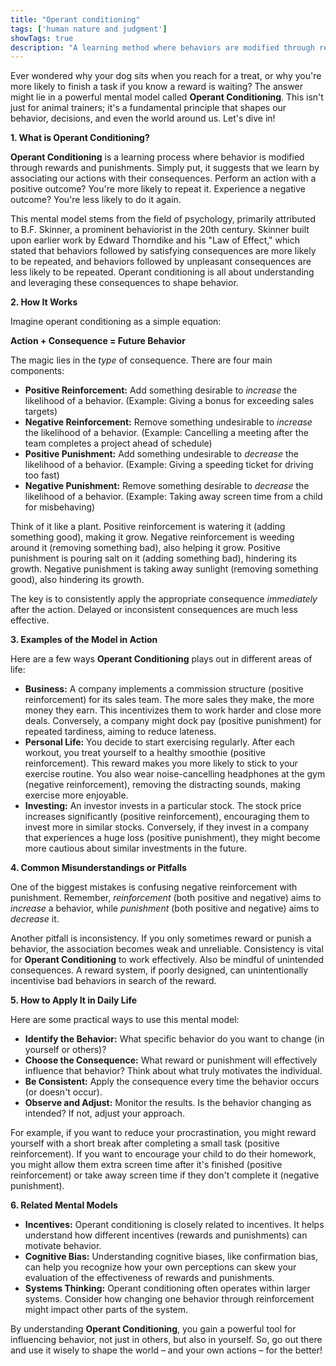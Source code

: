 ```yaml
---
title: "Operant conditioning"
tags: ['human nature and judgment']
showTags: true
description: "A learning method where behaviors are modified through rewards and punishments, establishing associations between actions and consequences."
---
```



Ever wondered why your dog sits when you reach for a treat, or why you're more likely to finish a task if you know a reward is waiting? The answer might lie in a powerful mental model called **Operant Conditioning**. This isn't just for animal trainers; it's a fundamental principle that shapes our behavior, decisions, and even the world around us. Let's dive in!

**1. What is Operant Conditioning?**

**Operant Conditioning** is a learning process where behavior is modified through rewards and punishments. Simply put, it suggests that we learn by associating our actions with their consequences. Perform an action with a positive outcome? You're more likely to repeat it. Experience a negative outcome? You're less likely to do it again.

This mental model stems from the field of psychology, primarily attributed to B.F. Skinner, a prominent behaviorist in the 20th century. Skinner built upon earlier work by Edward Thorndike and his "Law of Effect," which stated that behaviors followed by satisfying consequences are more likely to be repeated, and behaviors followed by unpleasant consequences are less likely to be repeated. Operant conditioning is all about understanding and leveraging these consequences to shape behavior.

**2. How It Works**

Imagine operant conditioning as a simple equation:

**Action + Consequence = Future Behavior**

The magic lies in the *type* of consequence. There are four main components:

*   **Positive Reinforcement:** Add something desirable to *increase* the likelihood of a behavior. (Example: Giving a bonus for exceeding sales targets)
*   **Negative Reinforcement:** Remove something undesirable to *increase* the likelihood of a behavior. (Example: Cancelling a meeting after the team completes a project ahead of schedule)
*   **Positive Punishment:** Add something undesirable to *decrease* the likelihood of a behavior. (Example: Giving a speeding ticket for driving too fast)
*   **Negative Punishment:** Remove something desirable to *decrease* the likelihood of a behavior. (Example: Taking away screen time from a child for misbehaving)

Think of it like a plant. Positive reinforcement is watering it (adding something good), making it grow. Negative reinforcement is weeding around it (removing something bad), also helping it grow. Positive punishment is pouring salt on it (adding something bad), hindering its growth. Negative punishment is taking away sunlight (removing something good), also hindering its growth.

The key is to consistently apply the appropriate consequence *immediately* after the action. Delayed or inconsistent consequences are much less effective.

**3. Examples of the Model in Action**

Here are a few ways **Operant Conditioning** plays out in different areas of life:

*   **Business:** A company implements a commission structure (positive reinforcement) for its sales team. The more sales they make, the more money they earn. This incentivizes them to work harder and close more deals. Conversely, a company might dock pay (positive punishment) for repeated tardiness, aiming to reduce lateness.
*   **Personal Life:** You decide to start exercising regularly. After each workout, you treat yourself to a healthy smoothie (positive reinforcement). This reward makes you more likely to stick to your exercise routine. You also wear noise-cancelling headphones at the gym (negative reinforcement), removing the distracting sounds, making exercise more enjoyable.
*   **Investing:** An investor invests in a particular stock. The stock price increases significantly (positive reinforcement), encouraging them to invest more in similar stocks. Conversely, if they invest in a company that experiences a huge loss (positive punishment), they might become more cautious about similar investments in the future.

**4. Common Misunderstandings or Pitfalls**

One of the biggest mistakes is confusing negative reinforcement with punishment. Remember, *reinforcement* (both positive and negative) aims to *increase* a behavior, while *punishment* (both positive and negative) aims to *decrease* it.

Another pitfall is inconsistency. If you only sometimes reward or punish a behavior, the association becomes weak and unreliable. Consistency is vital for **Operant Conditioning** to work effectively. Also be mindful of unintended consequences. A reward system, if poorly designed, can unintentionally incentivise bad behaviors in search of the reward.

**5. How to Apply It in Daily Life**

Here are some practical ways to use this mental model:

*   **Identify the Behavior:** What specific behavior do you want to change (in yourself or others)?
*   **Choose the Consequence:** What reward or punishment will effectively influence that behavior? Think about what truly motivates the individual.
*   **Be Consistent:** Apply the consequence every time the behavior occurs (or doesn't occur).
*   **Observe and Adjust:** Monitor the results. Is the behavior changing as intended? If not, adjust your approach.

For example, if you want to reduce your procrastination, you might reward yourself with a short break after completing a small task (positive reinforcement). If you want to encourage your child to do their homework, you might allow them extra screen time after it's finished (positive reinforcement) or take away screen time if they don't complete it (negative punishment).

**6. Related Mental Models**

*   **Incentives:** Operant conditioning is closely related to incentives. It helps understand how different incentives (rewards and punishments) can motivate behavior.
*   **Cognitive Bias:** Understanding cognitive biases, like confirmation bias, can help you recognize how your own perceptions can skew your evaluation of the effectiveness of rewards and punishments.
*   **Systems Thinking:** Operant conditioning often operates within larger systems. Consider how changing one behavior through reinforcement might impact other parts of the system.

By understanding **Operant Conditioning**, you gain a powerful tool for influencing behavior, not just in others, but also in yourself. So, go out there and use it wisely to shape the world – and your own actions – for the better!

